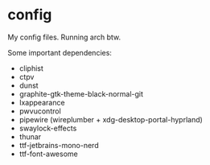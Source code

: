 # config
My config files. Running arch btw.

Some important dependencies:
- cliphist
- ctpv
- dunst
- graphite-gtk-theme-black-normal-git
- lxappearance
- pwvucontrol
- pipewire (wireplumber + xdg-desktop-portal-hyprland)
- swaylock-effects
- thunar
- ttf-jetbrains-mono-nerd
- ttf-font-awesome

